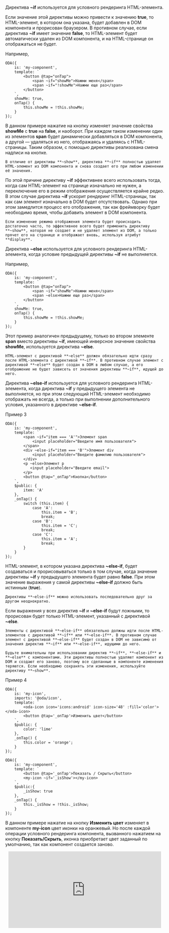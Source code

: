 ﻿Директива **~if** используется для условного рендеринга HTML-элемента.

Если значение этой директивы можно привести к значению **true**, то HTML-элемент, в котором она указана, будет добавлен в DOM компонента и прорисован браузером. В противном случае, если директива **~if** имеет значение **false**, то HTML-элемент будет автоматически удален из DOM компонента, и на HTML-странице он отображаться не будет.

Например,

```javascript_run_edit_[my-component.js]
ODA({
    is: 'my-component',
    template: `
        <button @tap="onTap">
            <span ~if="showMe">Нажми меня</span>
            <span ~if="!showMe">Нажми еще раз</span>
        </button>
    `,
    showMe: true,
    onTap() {
        this.showMe = !this.showMe;
    }
});
```

В данном примере нажатие на кнопку изменяет значение свойства **showMe** с **true** на **false**, и наоборот. При каждом таком изменении один из элементов **span** будет динамически добавляться в DOM компонента, а другой — удаляться из него, отображаясь и удаляясь с HTML-страницы. Таким образом, с помощью директивы реализована смена надписи на кнопке.

```info_md
В отличие от директивы **~show**, директива **~if** полностью удаляет HTML-элемент из DOM компонента и снова создает его при любом изменении её значения.
```

По этой причине директиву **~if** эффективнее всего использовать тогда, когда сам HTML-элемент на странице изначально не нужен, а переключение его в режим отображения осуществляется крайне редко. В этом случае директива **~if** ускорит рендеринг HTML-страницы, так как сам элемент изначально в DOM будет отсутствовать. Однако при этом замедлится процесс его отображения, так как фреймворку будет необходимо время, чтобы добавить элемент в DOM компонента.

```help_md
Если изменение режима отображения элемента будет происходить достаточно часто, то эффективнее всего будет применить директиву **~show**, которая не создает и не удаляет элемент из DOM, а только прячет его на странице и отображает вновь, используя атрибут **display**.
```

Директива **~else** используется для условного рендеринга HTML-элемента, когда условие предыдущей директивы **~if** не выполняется.

Например,

```javascript_run_edit_[my-component.js]
ODA({
    is: 'my-component',
    template: `
        <button @tap="onTap">
            <span ~if="showMe">Нажми меня</span>
            <span ~else>Нажми еще раз</span>
        </button>
    `,
    showMe: true,
    onTap() {
        this.showMe = !this.showMe;
    }
});
```

Этот пример аналогичен предыдущему, только во втором элементе **span** вместо директивы **~if**, имеющей инверсное значение свойства **showMe**, используется директива **~else**.

```warning_md
HTML-элемент с директивой **~else** должен обязательно идти сразу после HTML-элемента c директивой **~if**. В противном случае элемент с директивой **~else** будет создан в DOM в любом случае, а его отображение не будет зависеть от значения директивы **~if**, идущей до него.
```









Директива **~else-if** используется для условного рендеринга HTML-элемента, когда директива **~if** у предыдущего элемента не выполняется, но при этом следующий HTML-элемент необходимо отображать не всегда, а только при выполнении дополнительного условия, указанного в директиве **~else-if**.

Пример 3
```javascript_run_edit_[my-component.js]_h=80_
ODA({
    is: 'my-component',
    template: `
        <span ~if="item === 'A'">Элемент span
            <input placeholder="Введите имя пользователя">
        </span>
        <div ~else-if="item === 'B'">Элемент div
            <input placeholder="Введите фамилию пользователя">
        </div>
        <p ~else>Элемент p
           <input placeholder="Введите email">
        </p>
        <button @tap="_onTap">Кнопка</button>
    `,
    $public: {
        item: 'A'
    },
    _onTap() {
        switch (this.item) {
            case 'A':
                this.item = 'B';
                break;
            case 'B':
                this.item = 'C';
                break;
            case 'C':
                this.item = 'A';
                break;
        }
    }
});
```

HTML-элемент, в котором указана директива **~else-if**, будет создаваться и прорисовываться только в том случае, когда значение директивы **~if** у предыдущего элемента будет равно **false**. При этом значение выражения у самой директивы **~else-if** должно быть истинным (**true**).

```like_md
Директивы **~else-if** можно использовать последовательно друг за другом неоднократно.
```

Если выражения у всех директив **~if** и **~else-if** будут ложными, то прорисован будет только HTML-элемент, указанный с директивой **~else**.

```warning_md
Элементы с директивой **~else-if** обязательно должны идти после HTML-элементов с директивой **~if** или **~else-if**. В противном случае элемент с директивой **~else-if** будет создан в DOM не зависимо от значения директив **~if** или **~else-if**, идущими до него.
```

```warning_md
Будьте внимательны при использовании директив **~if**, **~else-if** и **~else** с компонентами. Эти директивы полностью удаляют компонент из DOM и создают его заново, поэтому все сделанные в компоненте изменения теряются. Если необходимо сохранять эти изменения, используйте директиву **~show**.
```

Пример 4

```javascript_run_edit_[my-component.js]_h=100_
ODA({
    is: 'my-icon',
    imports: '@oda/icon',
    template: `
        <oda-icon icon='icons:android' icon-size='48' :fill='color'></oda-icon>
        <button @tap='_onTap'>Изменить цвет</button>
    `,
    $public: {
        color: 'lime'
    },
    _onTap() {
        this.color = 'orange';
    }
});

ODA({
    is: 'my-component',
    template: `
        <button @tap='_onTap'>Показать / Скрыть</button>
        <my-icon ~if='_isShow'></my-icon>
    `,
    $public:{
        _isShow: true
    },
    _onTap() {
        this._isShow = !this._isShow;
    }
});
```

В данном примере нажатие на кнопку **Изменить цвет** изменяет в компоненте **my-icon** цвет иконки на оранжевый. Но после каждой операции условного рендеринга компонента, вызванного нажатием на кнопку **Показать/Скрыть**, иконка приобретает цвет заданный по умолчанию, так как компонент создается заново.

<div style="position:relative;padding-bottom:48%; margin:10px">
    <iframe src="https://www.youtube.com/embed/M6QI9qut0wI?start=0" frameborder="0" allow="accelerometer; autoplay; encrypted-media; gyroscope; picture-in-picture" allowfullscreen
    	style="position:absolute;width:100%;height:100%;"></iframe>
</div>
